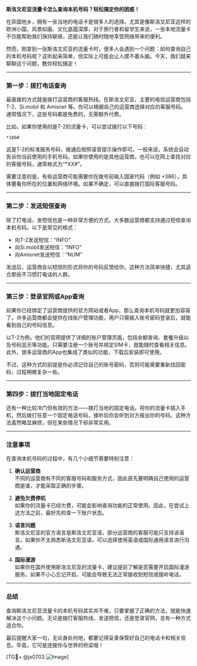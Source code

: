 **斯洛文尼亚流量卡怎么查询本机号码？轻松搞定你的困惑！**

在异国他乡，拥有一张当地的电话卡是很多人的选择。尤其是像斯洛文尼亚这样的欧洲小国，风景如画、文化底蕴深厚，对于旅行者和留学生来说，一张本地流量卡不仅能帮助我们保持联络，还能让我们随时随地享受网络带来的便利。

然而，刚拿到一张斯洛文尼亚的流量卡时，很多人会遇到一个问题：如何查询自己的本机号码呢？这听起来简单，但实际上可能会让人摸不着头脑。今天，我们就来聊聊这个问题，教你轻松搞定！

---

### **第一步：拨打电话查询**
最直接的方式就是拨打运营商的客服热线。在斯洛文尼亚，主要的电信运营商包括T-2、Si.mobil 和 Amisnet 等。你可以根据自己的运营商选择对应的客服号码。通常情况下，这些号码都是免费的，无需额外付费。

比如，如果你使用的是T-2的流量卡，可以尝试拨打以下号码：
```
*100#
```
这是T-2的标准服务号码，拨通后按照语音提示操作即可。一般来说，系统会自动告诉你当前使用的手机号码。如果你使用的是其他运营商，也可以在网上查找对应的客服号码，通常格式为“*XX#”。

需要注意的是，有些运营商可能需要你在拨号前输入国家代码（例如 +386），具体要看你所在的位置和网络环境。如果不确定，可以直接拨打国际客服号码。

---

### **第二步：发送短信查询**
除了打电话，发短信也是一种非常方便的方式。大多数运营商都支持通过短信查询本机号码。以下是常见的格式：

- 向T-2发送短信：“INFO”
- 向Si.mobil发送短信：“INFO”
- 向Amisnet发送短信：“NUM”

发送后，运营商会以短信的形式将你的号码反馈给你。这种方法简单快捷，尤其适合那些不习惯打电话的人群。

---

### **第三步：登录官网或App查询**
如果你已经绑定了运营商提供的官方网站或者App，那么查询本机号码就更加容易了。许多运营商都会提供在线账户管理功能，用户只需输入账号密码登录后，就能看到自己的号码信息。

以T-2为例，他们的官网提供了详细的账户管理页面，包括余额查询、套餐升级以及号码显示等功能。只需要注册一个账号并绑定SIM卡，就能随时查看相关信息。此外，很多运营商的App也集成了类似的功能，下载后安装即可使用。

不过，这种方式的前提是你必须记住自己的账号密码，否则可能需要重新找回密码，过程稍微复杂一些。

---

### **第四步：拨打当地固定电话**
还有一种比较冷门但有效的方法——拨打当地的固定电话。将你的流量卡插入手机，然后拨打任意一个固定电话号码，接听后你会听到对方报出你的号码。这种方法虽然略显麻烦，但在某些情况下却非常实用。

---

### **注意事项**
在查询本机号码的过程中，有几个小细节需要特别注意：

1. **确认运营商**  
   不同的运营商有不同的客服号码和服务方式，因此首先要明确自己使用的运营商是谁，才能采取正确的步骤。

2. **避免欠费停机**  
   如果你的流量卡已经欠费，可能会影响查询功能的正常使用。因此，在尝试上述方法之前，最好先检查一下账户状态。

3. **语言问题**  
   斯洛文尼亚的官方语言是斯洛文尼亚语，部分运营商的客服可能只支持该语言。如果你不太熟悉斯洛文尼亚语，可以选择使用英语或国际通用语言进行沟通。

4. **国际漫游**  
   如果你在国外使用斯洛文尼亚的流量卡，建议提前了解是否需要开启国际漫游服务。如果不小心忘记开启，可能会导致无法正常接收到短信或接听电话。

---

### **总结**
查询斯洛文尼亚流量卡的本机号码其实并不难，只要掌握了正确的方法，就能快速解决这个小问题。无论是拨打客服热线、发送短信，还是登录官网，总有一种方式适合你。

最后提醒大家一句，无论身处何地，都要记得妥善保管好自己的电话卡和相关信息。毕竟，它可是连接你与世界的桥梁哦！

[TG💪+ @jx0703 ![Image](https://github.com/user-attachments/assets/dbca1d08-cadb-493c-b0ec-ad6f7a83f270)]